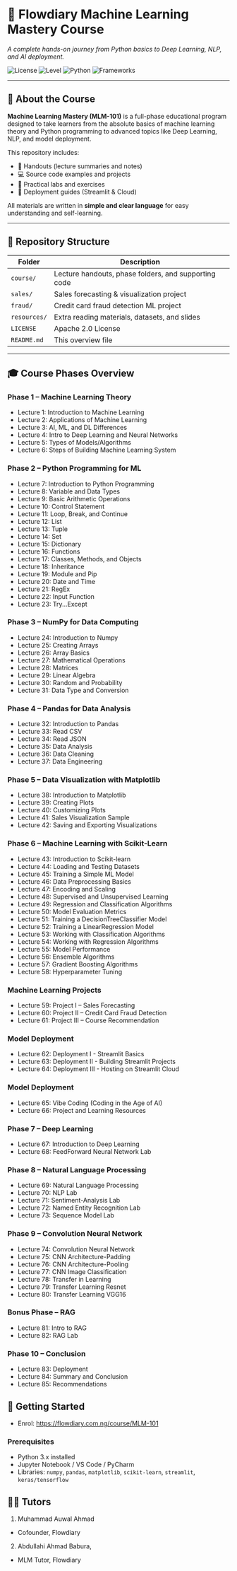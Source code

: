 # 🤖 Flowdiary Machine Learning Mastery Course

*A complete hands-on journey from Python basics to Deep Learning, NLP, and AI deployment.*

![License](https://img.shields.io/badge/License-Apache_2.0-blue.svg)
![Level](https://img.shields.io/badge/Level-Beginner%20to%20Advanced-brightgreen)
![Python](https://img.shields.io/badge/Python-3.x-blue)
![Frameworks](https://img.shields.io/badge/Libraries-NumPy%2C%20Pandas%2C%20Matplotlib%2C%20Scikit--learn%2C%20Streamlit%2C%20Keras/Tensorflow-orange)

---

## 🧠 About the Course

**Machine Learning Mastery (MLM-101)** is a full-phase educational program designed to take learners from the absolute basics of machine learning theory and Python programming to advanced topics like Deep Learning, NLP, and model deployment.

This repository includes:
- 📘 Handouts (lecture summaries and notes)
- 💻 Source code examples and projects
- 🧩 Practical labs and exercises
- 🚀 Deployment guides (Streamlit & Cloud)

All materials are written in **simple and clear language** for easy understanding and self-learning.

---

## 📂 Repository Structure

| Folder | Description |
|--------|--------------|
| `course/` | Lecture handouts, phase folders, and supporting code |
| `sales/` | Sales forecasting & visualization project |
| `fraud/` | Credit card fraud detection ML project |
| `resources/` | Extra reading materials, datasets, and slides |
| `LICENSE` | Apache 2.0 License |
| `README.md` | This overview file |

---

## 🎓 Course Phases Overview

### **Phase 1 – Machine Learning Theory**
- Lecture 1: Introduction to Machine Learning  
- Lecture 2: Applications of Machine Learning
- Lecture 3: AI, ML, and DL Differences
- Lecture 4: Intro to Deep Learning and Neural Networks  
- Lecture 5: Types of Models/Algorithms  
- Lecture 6: Steps of Building Machine Learning System  

### **Phase 2 – Python Programming for ML**
- Lecture 7: Introduction to Python Programming  
- Lecture 8: Variable and Data Types
- Lecture 9: Basic Arithmetic Operations
- Lecture 10: Control Statement
- Lecture 11: Loop, Break, and Continue
- Lecture 12: List
- Lecture 13: Tuple
- Lecture 14: Set
- Lecture 15: Dictionary
- Lecture 16: Functions 
- Lecture 17: Classes, Methods, and Objects
- Lecture 18: Inheritance
- Lecture 19: Module and Pip
- Lecture 20: Date and Time
- Lecture 21: RegEx
- Lecture 22: Input Function
- Lecture 23: Try...Except

### **Phase 3 – NumPy for Data Computing**
- Lecture 24: Introduction to Numpy
- Lecture 25: Creating Arrays 
- Lecture 26: Array Basics
- Lecture 27: Mathematical Operations
- Lecture 28: Matrices 
- Lecture 29: Linear Algebra 
- Lecture 30: Random and Probability
- Lecture 31: Data Type and Conversion

### **Phase 4 – Pandas for Data Analysis**
- Lecture 32: Introduction to Pandas  
- Lecture 33: Read CSV  
- Lecture 34: Read JSON
- Lecture 35: Data Analysis
- Lecture 36: Data Cleaning
- Lecture 37: Data Engineering

### **Phase 5 – Data Visualization with Matplotlib**
- Lecture 38: Introduction to Matplotlib  
- Lecture 39: Creating Plots  
- Lecture 40: Customizing Plots  
- Lecture 41: Sales Visualization Sample 
- Lecture 42: Saving and Exporting Visualizations  

### **Phase 6 – Machine Learning with Scikit-Learn**
- Lecture 43: Introduction to Scikit-learn
- Lecture 44: Loading and Testing Datasets
- Lecture 45: Training a Simple ML Model 
- Lecture 46: Data Preprocessing Basics
- Lecture 47: Encoding and Scaling 
- Lecture 48: Supervised and Unsupervised Learning
- Lecture 49: Regression and Classification Algorithms  
- Lecture 50: Model Evaluation Metrics  
- Lecture 51: Training a DecisionTreeClassifier Model
- Lecture 52: Training a LinearRegression Model
- Lecture 53: Working with Classification Algorithms
- Lecture 54: Working with Regression Algorithms
- Lecture 55: Model Performance
- Lecture 56: Ensemble Algorithms 
- Lecture 57: Gradient Boosting Algorithms  
- Lecture 58: Hyperparameter Tuning  

### **Machine Learning Projects**
- Lecture 59: Project I – Sales Forecasting  
- Lecture 60: Project II – Credit Card Fraud Detection  
- Lecture 61: Project III – Course Recommendation  

### **Model Deployment**
- Lecture 62: Deployment I - Streamlit Basics
- Lecture 63: Deployment II - Building Streamlit Projects
- Lecture 64: Deployment III - Hosting on Streamlit Cloud

### **Model Deployment**
- Lecture 65: Vibe Coding (Coding in the Age of AI)
- Lecture 66: Project and Learning Resources
  
### **Phase 7 – Deep Learning**
- Lecture 67: Introduction to Deep Learning
- Lecture 68: FeedForward Neural Network Lab

### **Phase 8 – Natural Language Processing**
- Lecture 69: Natural Language Processing
- Lecture 70: NLP Lab
- Lecture 71: Sentiment-Analysis Lab
- Lecture 72: Named Entity Recognition Lab
- Lecture 73: Sequence Model Lab

### **Phase 9 – Convolution Neural Network**
- Lecture 74: Convolution Neural Network
- Lecture 75: CNN Architecture-Padding
- Lecture 76: CNN Architecture-Pooling
- Lecture 77: CNN Image Classification
- Lecture 78: Transfer in Learning
- Lecture 79: Transfer Learning Resnet
- Lecture 80: Transfer Learning VGG16

### **Bonus Phase – RAG**
- Lecture 81: Intro to RAG 
- Lecture 82: RAG Lab

### **Phase 10 – Conclusion**
- Lecture 83: Deployment 
- Lecture 84: Summary and Conclusion
- Lecture 85: Recommendations  

## 🚀 Getting Started
- Enrol: https://flowdiary.com.ng/course/MLM-101

### Prerequisites
- Python 3.x installed  
- Jupyter Notebook / VS Code / PyCharm 
- Libraries: `numpy`, `pandas`, `matplotlib`, `scikit-learn`, `streamlit`, `keras/tensorflow`

## 👨‍🏫 Tutors
1. Muhammad Auwal Ahmad
- Cofounder, Flowdiary

2. Abdullahi Ahmad Babura,
- MLM Tutor, Flowdiary

